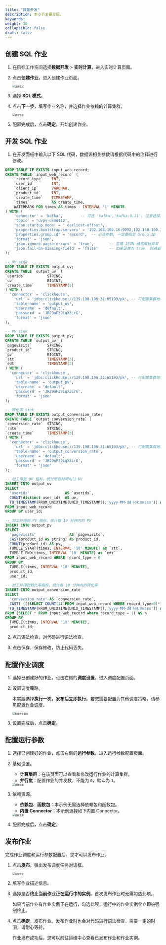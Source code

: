```yaml
---
title: "数据开发"
description: 本小节主要介绍。 
keywords: 
weight: 30
collapsible: false
draft: false
---
```


## 创建 SQL 作业

1. 在目标工作空间选择**数据开发** > **实时计算**，进入实时计算页面。
2. 点击**创建作业**，进入创建作业页面。
   
   <img src="/bigdata/dataomnis/_images/choose_model_sql.png" alt="选择模式" style="zoom:50%;" />

3. 选择 **SQL 模式**。
4. 点击**下一步**，填写作业名称，并选择作业依赖的计算集群。
   
   <img src="/bigdata/dataomnis/_images/job_basic.png" alt="填写信息" style="zoom:50%;" />

5. 配置完成后，点击**确定**，开始创建作业。

## 开发 SQL 作业

1. 在开发面板中输入以下 SQL 代码，数据源相关参数请根据代码中的注释进行修改。

  ```sql
  DROP TABLE IF EXISTS input_web_record;
  CREATE TABLE `input_web_record` (
      `record_type`    INT,
      `user_id`        INT,
      `client_ip`      VARCHAR,
      `product_id`     INT,
      `create_time`    TIMESTAMP,
      `times`          AS create_time,
      WATERMARK FOR times AS times - INTERVAL '1' MINUTE
  ) WITH (
      'connector' = 'kafka',        -- 可选 'kafka','kafka-0.11'. 注意选择对应的内置  Connector
      'topic' = 'uvpv-demo112',
      'scan.startup.mode' = ' earliest-offset',
      'properties.bootstrap.servers' = '192.168.100.16:9092,192.168.100.17:9092,192.168.100.18:9092',
      'properties.group.id' = 'record',  -- 必选参数, 一定要指定 Group ID
      'format' = 'json',
      'json.ignore-parse-errors' = 'true',       -- 忽略 JSON 结构解析异常
      'json.fail-on-missing-field' = 'false'     -- 如果设置为 true, 则遇到缺失字段会报错 设置为 false 则缺失字段设置为 null
  );
    
  -- UV sink
  DROP TABLE IF EXISTS output_uv;
  CREATE TABLE `output_uv` (
  `userids`          STRING,
  `uv`               BIGINT,
  `create_time`      TIMESTAMP(3)
  ) WITH (
    'connector' = 'clickhouse',
      'url' = 'jdbc:clickhouse://139.198.106.31:65193/pk', -- 可配置集群地址，写入时随机选择连接写入，不会一直使用一个连接写入
      'table-name' = 'output_uv',
      'username' = 'default',
      'password' = 'JR29uF39LqX3LrG',
      'format' = 'json'
  );
    
  -- PV sink
  DROP TABLE IF EXISTS output_pv;
  CREATE TABLE `output_pv` (
  `pagevisits`       STRING,
  `product_id`       STRING,
  `pv`               BIGINT,
  `stt`              TIMESTAMP(3),
  `edt`              TIMESTAMP(3)
  ) WITH (
    'connector' = 'clickhouse',
      'url' = 'jdbc:clickhouse://139.198.106.31:65193/pk', -- 可配置集群地址，写入时随机选择连接写入，不会一直使用一个连接写入
      'table-name' = 'output_pv',
      'username' = 'default',
      'password' = 'JR29uF39LqX3LrG',
      'format' = 'json'
  );
    
  -- 转化率 sink
  DROP TABLE IF EXISTS output_conversion_rate;
  CREATE TABLE `output_conversion_rate` (
  `conversion_rate`  STRING,
  `rate`             STRING,
  `create_time`      TIMESTAMP(3)
  ) WITH (
    'connector' = 'clickhouse',
      'url' = 'jdbc:clickhouse://139.198.106.31:65193/pk', -- 可配置集群地址，写入时随机选择连接写入，不会一直使用一个连接写入
      'table-name' = 'output_conversion_rate',
      'username' = 'default',
      'password' = 'JR29uF39LqX3LrG',
      'format' = 'json'
  );
    
  -- 加工得到 UV 指标，统计所有时间内的 UV
  INSERT INTO output_uv
  SELECT
    'userids'                AS `userids`,
    COUNT(distinct user_id)  AS uv,
    TO_TIMESTAMP(FROM_UNIXTIME(UNIX_TIMESTAMP(),'yyyy-MM-dd HH:mm:ss')) AS create_time
  FROM input_web_record
  GROUP BY user_id;
    
  -- 加工并得到 PV 指标，统计每 10 分钟内的 PV
  INSERT INTO output_pv
  SELECT
    'pagevisits'               AS `pagevisits`,
    CAST(product_id AS string) AS product_id,
    COUNT(product_id) AS pv,
    TUMBLE_START(times, INTERVAL '10' MINUTE) as `stt`,
    TUMBLE_END(times, INTERVAL '10' MINUTE) as `edt`
  FROM input_web_record WHERE record_type = 0
  GROUP BY
    TUMBLE(times, INTERVAL '10' MINUTE),
    product_id,
    user_id;
    
  -- 加工并得到转化率指标，统计每 10 分钟内的转化率
  INSERT INTO output_conversion_rate
  SELECT
    'conversion_rate' AS `conversion_rate`,
    CAST( (((SELECT COUNT(1) FROM input_web_record WHERE record_type=0)*1.0)/SUM(a.product_id)) as string),
    TO_TIMESTAMP(FROM_UNIXTIME(UNIX_TIMESTAMP(),'yyyy-MM-dd HH:mm:ss')) AS create_time
  FROM (SELECT * FROM input_web_record where record_type = 1) AS a
  GROUP BY
    TUMBLE(times, INTERVAL '10' MINUTE),
    product_id;
  ```

2. 点击语法检查，对代码进行语法检查。

3. 点击保存，保存修改，防止代码丢失。

## 配置作业调度

1. 选择已创建好的作业，点击右侧的**调度设置**，进入调度配置页面。    
2. 设置调度策略。   
   
   本实践选择**执行一次**，**发布后立即执行**。若您需要配置为其他调度策略，请参见[配置作业调度](../../../manual/data_development/job/scheduling_job)。

   <img src="/bigdata/dataomnis/_images/bp_schedule_sql.png" alt="配置作业调度" style="zoom:50%;" />

3. 设置完成后，点击**确定**。

## 配置运行参数

1. 选择已创建好的作业，点击右侧的**运行参数**，进入运行参数配置页面。 

2. 基础设置。
   
   - **计算集群**：在该页面可以查看和修改运行作业的计算集群。
   - **并行度**：配置作业的并发数，不能为 `0`，默认为 `1`。

   <img src="/bigdata/dataomnis/_images/bp_enviroment_sql_3.png" alt="基础设置" style="zoom:50%;" />
   
3. 依赖资源。

   - **依赖包**、**函数包**：本示例无需选择依赖包和函数包。
   - **内置 Connector**：本示例选择如下内置 Connector。
   
   <img src="/bigdata/dataomnis/_images/bp_enviroment_sql_4.png" alt="依赖资源" style="zoom:50%;" />

4. 配置完成后，点击**确定**。

## 发布作业

完成作业调度和运行参数配置后，您才可以发布作业。

1. 点击**发布**，弹出发布调度任务对话框。

   <img src="/bigdata/dataomnis/_images/publish_job.png" alt="发布作业" style="zoom:50%;" />

2. 填写作业描述信息。
3. 选择是否**终止当前作业正在运行中的实例**。首次发布作业时无需勾选此项。
   
   如果当前作业有作业实例正在运行，勾选此项，运行中的作业实例会立即被强制终止。

4. 点击**确定**，发布作业。发布作业时也会对代码进行语法检查，需要一定的时间，请耐心等待。

   作业发布成功后，您可以前往运维中心查看已发布作业和作业实例。



